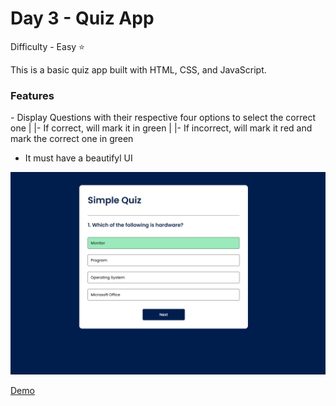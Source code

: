 <h1> Day 3 - Quiz App</h1>

Difficulty - Easy :star:

This is a basic quiz app built with HTML, CSS, and JavaScript. 

<h3>Features</h3>
 - Display Questions with their respective four options to select the correct one
    |
    |- If correct, will mark it in green
    |
    |- If incorrect, will mark it red and mark the correct one in green
 
 - It must have a beautifyl UI

<img src="../images/show3.png" width="750" alt="Quize App">

<a href="https://basicfrontend.netlify.app/day%203%20quiz%20app/">Demo</a> 


